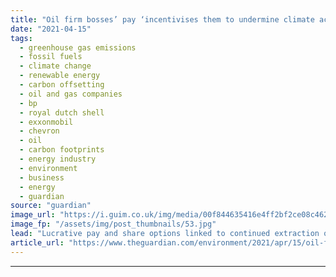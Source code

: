 ```yaml
---
title: "Oil firm bosses’ pay ‘incentivises them to undermine climate action’"
date: "2021-04-15"
tags: 
  - greenhouse gas emissions
  - fossil fuels
  - climate change
  - renewable energy
  - carbon offsetting
  - oil and gas companies
  - bp
  - royal dutch shell
  - exxonmobil
  - chevron
  - oil
  - carbon footprints
  - energy industry
  - environment
  - business
  - energy
  - guardian
source: "guardian"
image_url: "https://i.guim.co.uk/img/media/00f844635416e4ff2bf2ce08c4627d98223ef01f/0_97_3000_1800/master/3000.jpg?width=460&quality=85&auto=format&fit=max&s=1b2c412150b5dba3f6908c64aac106dc"
image_fp: "/assets/img/post_thumbnails/53.jpg"
lead: "Lucrative pay and share options linked to continued extraction of fossil fuels by ExxonMobil, Chevron, Shell and BPLucrative pay and share options have created an incentive for oil company executives to resist climate action, according to a study tha..."
article_url: "https://www.theguardian.com/environment/2021/apr/15/oil-firm-ceos-pay-is-an-incentive-to-resist-climate-action-study-finds"
---
```


---
